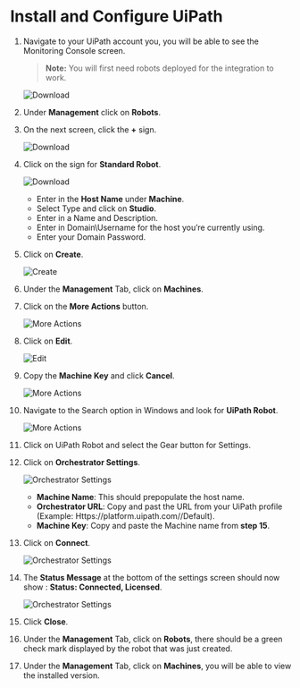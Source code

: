 [title]: # (Install and Configure UiPath)
[tags]: # (uipath)
[priority]: # (201)
# Install and Configure UiPath

1. Navigate to your UiPath account you, you will be able to see the Monitoring Console screen.

   >**Note:** You will first need robots deployed for the integration to work.

   ![Download](images/6.png)
1. Under __Management__ click on __Robots__.
1. On the next screen, click the __+__ sign.

   ![Download](images/7.png)
1. Click on the sign for __Standard Robot__.

   ![Download](images/8.png)
   * Enter in the __Host Name__ under __Machine__.
   * Select Type and click on __Studio__.
   * Enter in a Name and Description.
   * Enter in Domain\Username for the host you’re currently using.
   * Enter your Domain Password.
1. Click on __Create__.

   ![Create](images/9.png)
1. Under the __Management__ Tab, click on __Machines__.
1. Click on the __More Actions__ button.

   ![More Actions](images/10.png)
1. Click on __Edit__.

   ![Edit](images/11.png)
1. Copy the __Machine Key__ and click  __Cancel__.

   ![More Actions](images/12.png)
1. Navigate to the Search option in Windows and look for __UiPath Robot__.

   ![More Actions](images/13.png)
1. Click on UiPath Robot and select the Gear button for Settings.
1. Click on __Orchestrator Settings__.

   ![Orchestrator Settings](images/14.png)
   * __Machine Name__: This should prepopulate the host name.
   * __Orchestrator URL__: Copy and past the URL from your UiPath profile (Example: Https://platform.uipath.com/<accountname>/Default).
   * __Machine Key__: Copy and paste the Machine name from __step 15__.
1. Click on __Connect__.

   ![Orchestrator Settings](images/15.png)
1. The __Status Message__ at the bottom of the settings screen should now show : __Status: Connected, Licensed__.

   ![Orchestrator Settings](images/16.png)
1. Click __Close__.
1. Under the __Management__ Tab, click on __Robots__, there should be a green check mark displayed by the robot that was just created.
1. Under the __Management__ Tab, click on __Machines__, you will be able to view the installed version.
